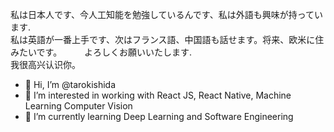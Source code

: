 私は日本人です、今人工知能を勉強しているんです、私は外語も興味が持っています.  
私は英語が一番上手です、次はフランス語、中国語も話せます。将来、欧米に住みたいです。    　　
よろしくお願いいたします.  
我很高兴认识你。  　　
- 👋 Hi, I’m @tarokishida
- 👀 I’m interested in working with React JS, React Native, Machine Learning Computer Vision
- 🌱 I’m currently learning Deep Learning and Software Engineering  　　　　　　　　　　　　　　　　　


<!---
tarokishida/tarokishida is a ✨ special ✨ repository because its `README.md` (this file) appears on your GitHub profile.
You can click the Preview link to take a look at your changes.
--->
